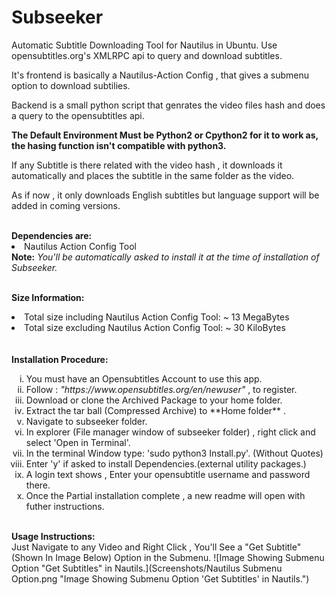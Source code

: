 # Subseeker
Automatic Subtitle Downloading Tool for Nautilus in Ubuntu.
Use opensubtitles.org's XMLRPC api to query and download subtitles.

It's frontend is basically a Nautilus-Action Config , that gives a submenu option to download subtilies.

Backend is a small python script that genrates the video files hash and does a query to the opensubtitles api.

<b>The Default Environment Must be Python2 or Cpython2 for it to work as, the hasing function isn't compatible with python3.</b>

If any Subtitle is there related with the video hash , it downloads it automatically and places the subtitle in the same folder as the video.

As if now , it only downloads English subtitles but language support will be added in coming versions.


</hr></br>
<b>Dependencies are:</b>

<li>Nautilus Action Config Tool </li>
<b>Note:</b><i> You'll be automatically asked to install it at the time of installation of Subseeker. </i>
</br>

</br></hr>
<b>Size Information:</b>
<li>Total size including Nautilus Action Config Tool: ~ 13 MegaBytes</li>
<li>Total size excluding Nautilus Action Config Tool: ~ 30 KiloBytes </li>
</br>
</br>
<b> Installation Procedure: </b>
<ol type="i">
<li> You must have an Opensubtitles Account to use this app.</li>

<li> Follow : <i>"https://www.opensubtitles.org/en/newuser"</i>   , to register.</li>

<li> Download or clone the Archived Package to your home folder.</li>

<li> Extract the tar ball (Compressed Archive) to **Home folder** .</li>

<li> Navigate to subseeker folder.</li>

<li> In explorer (File manager window of subseeker folder) , right click and select 'Open in Terminal'.</li>

<li> In the terminal Window type: 'sudo python3 Install.py'. (Without Quotes)</li>

<li> Enter 'y' if asked to install Dependencies.(external utility packages.)</li>

<li> A login text shows , Enter your opensubtitle username and password there.</li>

<li> Once the Partial installation complete , a new readme will open with futher instructions.</li> </ol>

</hr></br>
<b> Usage Instructions: </b> </hr></br>
Just Navigate to any Video and Right Click , You'll See a "Get Subtitle" (Shown In Image Below) Option in the Submenu. 
![Image Showing Submenu Option "Get Subtitles" in Nautils.](Screenshots/Nautilus Submenu Option.png "Image Showing Submenu Option 'Get Subtitles' in Nautils.")
